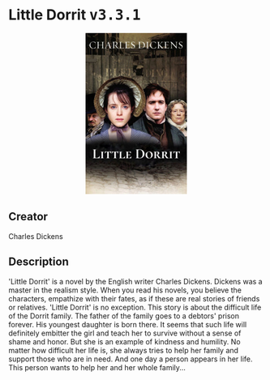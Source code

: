 
# Little Dorrit <kbd>v3.3.1</kbd>

<center>
  <img src="./cover-1024.jpg"/>
</center>

## Creator
Charles Dickens

## Description
'Little Dorrit' is a novel by the English writer Charles Dickens. Dickens was a master in the realism style. When you read his novels, you believe the characters, empathize with their fates, as if these are real stories of friends or relatives. 'Little Dorrit' is no exception. This story is about the difficult life of the Dorrit family. The father of the family goes to a debtors' prison forever. His youngest daughter is born there. It seems that such life will definitely embitter the girl and teach her to survive without a sense of shame and honor. But she is an example of kindness and humility. No matter how difficult her life is, she always tries to help her family and support those who are in need. And one day a person appears in her life. This person wants to help her and her whole family... 
